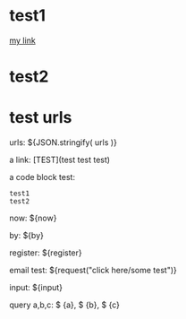 # test1
[my link](/junk.txt)

# test2
[](/plot.view?src=regress&name=test2&x=Save_ols$.cls[0].weights&y=Save_ols$.cls[0].weights&w=600&h=400)

# test urls
urls: ${JSON.stringify( urls )}

a link: [TEST](test test test)

a  code block test:

	test1
	test2

now: ${now}

by: ${by}

register: ${register}

email test: ${request("click here/some test")}

input: ${input}

query a,b,c: $ {a}, $ {b}, $ {c}